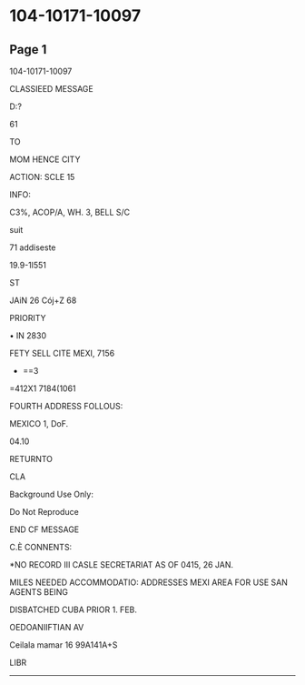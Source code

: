 # 104-10171-10097

## Page 1

104-10171-10097

CLASSIEED MESSAGE

D:?

61

TO

MOM HENCE CITY

ACTION: SCLE 15

INFO:

C3%, ACOP/A, WH. 3, BELL S/C

suit

71 addiseste

19.9-1l551

ST

JAiN 26 Cój+Z 68

PRIORITY

• IN 2830

FETY SELL CITE MEXI, 7156

* ==3

=412X1 7184(1061

FOURTH ADDRESS FOLLOUS:

MEXICO 1, DoF.

04.10

RETURNTO

CLA

Background Use Only:

Do Not Reproduce

END CF MESSAGE

C.È CONNENTS:

*NO RECORD III CASLE SECRETARIAT AS OF 0415, 26 JAN.

MILES NEEDED ACCOMMODATIO: ADDRESSES MEXI AREA FOR USE SAN AGENTS BEING

DISBATCHED CUBA PRIOR 1. FEB.

OEDOANIIFTIAN AV

Ceilala mamar 16 99A141A+S

LIBR

---

